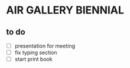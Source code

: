 # AIR GALLERY BIENNIAL

## to do
- [ ] presentation for meeting
- [ ] fix typing section
- [ ] start print book